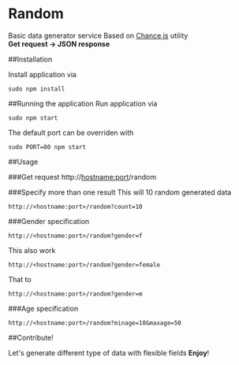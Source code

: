 # Random

Basic data generator service
Based on [Chance.js](http://chancejs.com/) utility  
**Get request -> JSON response**

##Installation

Install application via

    sudo npm install
    
##Running the application
Run application via

    sudo npm start

The default port can be overriden with

    sudo PORT=80 npm start
    
##Usage

###Get request
    http://<hostname:port>/random
    
###Specify more than one result
This will 10 random generated data

    http://<hostname:port>/random?count=10


###Gender specification

    http://<hostname:port>/random?gender=f
    
This also work
  
    http://<hostname:port>/random?gender=female
That to

    http://<hostname:port>/random?gender=m
    
###Age specification

    http://<hostname:port>/random?minage=10&maxage=50
    
    
##Contribute!

Let's generate different type of data with flexible fields **Enjoy**!
